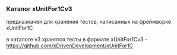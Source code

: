 ### Каталог xUnitFor1Cv3

предназначен для хранения тестов, написанных на фреймворке xUnitFor1C

в каталоге v3 хранятся тесты в формате xUnitFor1Cv3 - https://github.com/xDrivenDevelopment/xUnitFor1C
